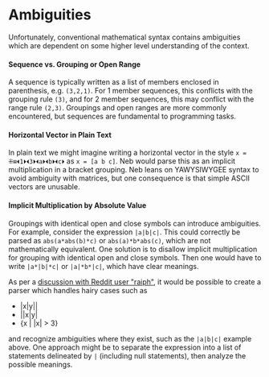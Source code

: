 # Ambiguities

Unfortunately, conventional mathematical syntax contains ambiguities which are dependent on some higher level understanding of the context.

#### Sequence vs. Grouping or Open Range

A sequence is typically written as a list of members enclosed in parenthesis, e.g. `(3,2,1)`. For 1 member sequences, this conflicts with the grouping rule `(3)`, and for 2 member sequences, this may conflict with the range rule `(2,3)`. Groupings and open ranges are more commonly encountered, but sequences are fundamental to programming tasks.

#### Horizontal Vector in Plain Text
In plain text we might imagine writing a horizontal vector in the style `x = ⁜⊞⏴1⏵⏴3⏵⏴a⏵⏴b⏵⏴c⏵` as `x = [a b c]`. Neb would parse this as an implicit multiplication in a bracket grouping. Neb leans on YAWYSIWYGEE syntax to avoid ambiguity with matrices, but one consequence is that simple ASCII vectors are unusable.

#### Implicit Multiplication by Absolute Value

Groupings with identical open and close symbols can introduce ambiguities. For example, consider the expression `|a|b|c|`. This could correctly be parsed as `abs(a*abs(b)*c)` or `abs(a)*b*abs(c)`, which are not mathematically equivalent. One solution is to disallow implicit multiplication for grouping with identical open and close symbols. Then one would have to write `|a*|b|*c|` or `|a|*b*|c|`, which have clear meanings.

As per a [discussion with Reddit user "raiph"](https://www.reddit.com/r/ProgrammingLanguages/comments/fnka0s/how_to_parse_setbuilder_notation/), it would be possible to create a parser which handles hairy cases such as
* |x|y||
* ||x|y|
* {x | |x| > 3}

and recognize ambiguities where they exist, such as the `|a|b|c|` example above. One approach might be to separate the expression into a list of statements delineated by `|` (including null statements), then analyze the possible meanings.
